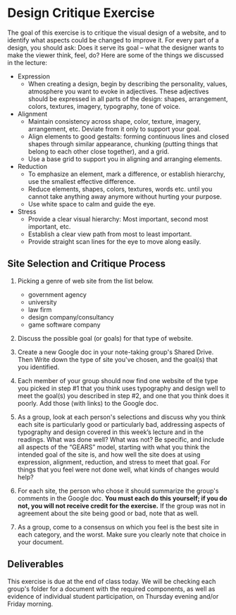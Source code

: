 # Design Critique Exercise

The goal of this exercise is to critique the visual design of a website, and to identify what aspects could be changed to improve it. For every part of a design, you should ask: Does it serve its goal – what the designer wants to make the viewer think, feel, do? Here are some of the things we discussed in the lecture:

-   Expression
    -   When creating a design, begin by describing the personality, values, atmosphere you want to evoke in adjectives. These adjectives should be expressed in all parts of the design: shapes, arrangement, colors, textures, imagery, typography, tone of voice.
-   Alignment
    -   Maintain consistency across shape, color, texture, imagery, arrangement, etc. Deviate from it only to support your goal.
    -   Align elements to good gestalts: forming continuous lines and closed shapes through similar appearance, chunking (putting things that belong to each other close together), and a grid.
    -   Use a base grid to support you in aligning and arranging elements.
-   Reduction
    -   To emphasize an element, mark a difference, or establish hierarchy, use the smallest effective difference.
    -   Reduce elements, shapes, colors, textures, words etc. until you cannot take anything away anymore without hurting your purpose.
    -   Use white space to calm and guide the eye.
-   Stress
    -   Provide a clear visual hierarchy: Most important, second most important, etc.
    -   Establish a clear view path from most to least important.
    -   Provide straight scan lines for the eye to move along easily.

## Site Selection and Critique Process

1.  Picking a genre of web site from the list below.

    -   government agency
    -   university
    -   law firm
    -   design company/consultancy
    -   game software company


2.  Discuss the possible goal (or goals) for that type of website.

3.  Create a new Google doc in your note-taking group's Shared Drive. Then Write down the type of site you've chosen, and the goal(s) that you identified.

4.  Each member of your group should now find one website of the type you picked in step #1 that you think uses typography and design well to meet the goal(s) you described in step #2, and one that you think does it poorly. Add those (with links) to the Google doc.

5.  As a group, look at each person's selections and discuss why you think each site is particularly good or particularly bad, addressing aspects of typography and design covered in this week’s lecture and in the readings. What was done well? What was not? Be specific, and include all aspects of the “GEARS” model, starting with what you think the intended goal of the site is, and how well the site does at using expression, alignment, reduction, and stress to meet that goal. For things that you feel were not done well, what kinds of changes would help?

6.  For each site, the person who chose it should summarize the group's comments in the Google doc. **You must each do this yourself; if you do not, you will not receive credit for the exercise.** If the group was not in agreement about the site being good or bad, note that as well.

7.  As a group, come to a consensus on which you feel is the best site in each category, and the worst. Make sure you clearly note that choice in your document.

## Deliverables

This exercise is due at the end of class today. We will be checking each group's folder for a document with the required components, as well as evidence of individual student participation, on Thursday evening and/or Friday morning.
